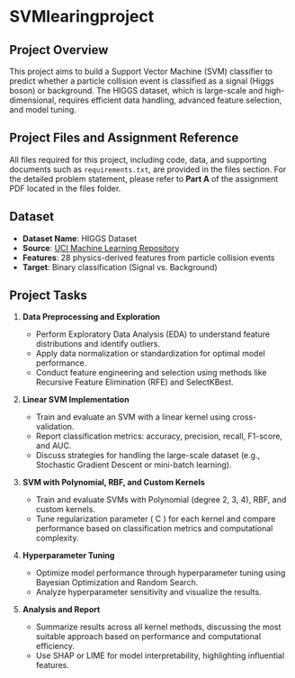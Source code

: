 # SVMlearingproject

## Project Overview

This project aims to build a Support Vector Machine (SVM) classifier to predict whether a particle collision event is classified as a signal (Higgs boson) or background. The HIGGS dataset, which is large-scale and high-dimensional, requires efficient data handling, advanced feature selection, and model tuning.

## Project Files and Assignment Reference

All files required for this project, including code, data, and supporting documents such as `requirements.txt`, are provided in the files section. For the detailed problem statement, please refer to **Part A** of the assignment PDF located in the files folder.

## Dataset

- **Dataset Name**: HIGGS Dataset
- **Source**: [UCI Machine Learning Repository](https://archive.ics.uci.edu/ml/datasets/HIGGS)
- **Features**: 28 physics-derived features from particle collision events
- **Target**: Binary classification (Signal vs. Background)

## Project Tasks

1. **Data Preprocessing and Exploration**

   - Perform Exploratory Data Analysis (EDA) to understand feature distributions and identify outliers.
   - Apply data normalization or standardization for optimal model performance.
   - Conduct feature engineering and selection using methods like Recursive Feature Elimination (RFE) and SelectKBest.

2. **Linear SVM Implementation**

   - Train and evaluate an SVM with a linear kernel using cross-validation.
   - Report classification metrics: accuracy, precision, recall, F1-score, and AUC.
   - Discuss strategies for handling the large-scale dataset (e.g., Stochastic Gradient Descent or mini-batch learning).

3. **SVM with Polynomial, RBF, and Custom Kernels**

   - Train and evaluate SVMs with Polynomial (degree 2, 3, 4), RBF, and custom kernels.
   - Tune regularization parameter \( C \) for each kernel and compare performance based on classification metrics and computational complexity.

4. **Hyperparameter Tuning**

   - Optimize model performance through hyperparameter tuning using Bayesian Optimization and Random Search.
   - Analyze hyperparameter sensitivity and visualize the results.

5. **Analysis and Report**
   - Summarize results across all kernel methods, discussing the most suitable approach based on performance and computational efficiency.
   - Use SHAP or LIME for model interpretability, highlighting influential features.
